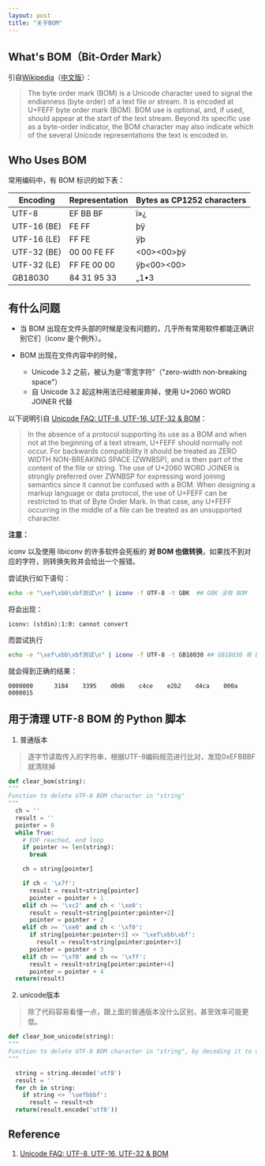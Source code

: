 ```yaml
---
layout: post
title: "关于BOM"
---
```


## What's BOM（Bit-Order Mark）

引自[Wikipedia](http://en.wikipedia.org/wiki/Byte_order_mark)（[中文版](http://zh.wikipedia.org/wiki/%E4%BD%8D%E5%85%83%E7%B5%84%E9%A0%86%E5%BA%8F%E8%A8%98%E8%99%9F)）：

>The byte order mark (BOM) is a Unicode character used to signal the endianness (byte order) of a text file or stream. It is encoded at U+FEFF byte order mark (BOM). BOM use is optional, and, if used, should appear at the start of the text stream. Beyond its specific use as a byte-order indicator, the BOM character may also indicate which of the several Unicode representations the text is encoded in.

## Who Uses BOM

常用编码中，有 BOM 标识的如下表：

| Encoding | Representation | Bytes as CP1252 characters |
| -------- | -------------- | -------------------------- |
| UTF-8    | EF BB BF | ï»¿ |
| UTF-16 (BE) | FE FF | þÿ |
| UTF-16 (LE) | FF FE | ÿþ |
| UTF-32 (BE) | 00 00 FE FF | <00><00>þÿ |
| UTF-32 (LE) | FF FE 00 00 | ÿþ<00><00> |
| GB18030 | 84 31 95 33 | „1•3 |

## 有什么问题

- 当 BOM 出现在文件头部的时候是没有问题的，几乎所有常用软件都能正确识别它们（iconv 是个例外）。

- BOM 出现在文件内容中的时候，
  - Unicode 3.2 之前，被认为是“零宽字符”（"zero-width non-breaking space"）
  - 自 Unicode 3.2 起这种用法已经被废弃掉，使用 U+2060 WORD JOINER 代替

以下说明引自 [Unicode FAQ: UTF-8, UTF-16, UTF-32 & BOM](http://www.unicode.org/faq/utf_bom.html#BOM)：

> In the absence of a protocol supporting its use as a BOM and when not at the beginning of a text stream, U+FEFF should normally not occur. For backwards compatibility it should be treated as ZERO WIDTH NON-BREAKING SPACE (ZWNBSP), and is then part of the content of the file or string. The use of U+2060 WORD JOINER is strongly preferred over ZWNBSP for expressing word joining semantics since it cannot be confused with a BOM. When designing a markup language or data protocol, the use of U+FEFF can be restricted to that of Byte Order Mark. In that case, any U+FEFF occurring in the middle of a file can be treated as an unsupported character.

**注意：**

iconv 以及使用 libiconv 的许多软件会死板的 **对 BOM 也做转换**，如果找不到对应的字符，则转换失败并会给出一个报错。

尝试执行如下语句：

```bash
echo -e "\xef\xbb\xbf测试\n" | iconv -f UTF-8 -t GBK  ## GBK 没有 BOM
```

将会出现：

```
iconv: (stdin):1:0: cannot convert
```

而尝试执行

```bash
echo -e "\xef\xbb\xbf测试\n" | iconv -f UTF-8 -t GB18030 ## GB18030 有 BOM
```

就会得到正确的结果：

```
0000000      3184    3395    d0d6    c4ce    e2b2    d4ca    000a
0000015
```

## 用于清理 UTF-8 BOM 的 Python 脚本

1. 普通版本

>逐字节读取传入的字符串，根据UTF-8编码规范进行比对，发现0xEFBBBF就清除掉

```python
def clear_bom(string):
"""
Function to delete UTF-8 BOM character in "string"
"""
  ch = ''
  result = ''
  pointer = 0
  while True:
    # EOF reached, end loop
    if pointer >= len(string):
      break

    ch = string[pointer]

    if ch < '\x7f':
      result = result+string[pointer]
      pointer = pointer + 1
    elif ch >= '\xc2' and ch < '\xe0':
      result = result+string[pointer:pointer+2]
      pointer = pointer + 2
    elif ch >= '\xe0' and ch < '\xf0':
      if string[pointer:pointer+3] <> '\xef\xbb\xbf':
        result = result+string[pointer:pointer+3]
      pointer = pointer + 3
    elif ch >= '\xf0' and ch <= '\xff':
      result = result+string[pointer:pointer+4]
      pointer = pointer + 4
  return(result)
```

2. unicode版本
>除了代码容易看懂一点，跟上面的普通版本没什么区别，甚至效率可能更低。

```python
def clear_bom_unicode(string):
"""
Function to delete UTF-8 BOM character in "string", by decoding it to unicode string.
"""

  string = string.decode('utf8')
  result = ''
  for ch in string:
    if string <> '\uefbbbf':
      result = result+ch
  return(result.encode('utf8'))
```

## Reference

1. [Unicode FAQ: UTF-8, UTF-16, UTF-32 & BOM](http://www.unicode.org/faq/utf_bom.html#BOM)
